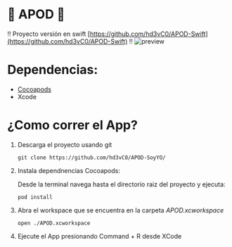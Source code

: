 # 🚀 APOD 🚀

‼️  Proyecto versión en swift [https://github.com/hd3vC0/APOD-Swift](https://github.com/hd3vC0/APOD-Swift) ‼️
![preview](https://raw.githubusercontent.com/hd3vC0/APOD/refs/heads/main/preview.GIF)

# Dependencias:
- [Cocoapods](https://guides.cocoapods.org/using/getting-started.html)
- Xcode

# ¿Como correr el App?

1. Descarga el proyecto usando git

    `git clone https://github.com/hd3vC0/APOD-SoyYO/`

2. Instala dependnencias Cocoapods:
  
   Desde la terminal navega hasta el directorio raiz del proyecto y ejecuta:
  
    `pod install`
    
3. Abra el workspace que se encuentra en la carpeta *APOD.xcworkspace*
    
    `open ./APOD.xcworkspace`
 
 4. Ejecute el App presionando Command + R desde XCode


